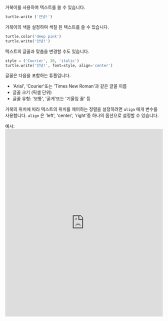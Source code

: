 거북이를 사용하여 텍스트를 쓸 수 있습니다.

```python
turtle.write ('안녕!')
```

거북이의 색을 설정하여 색칠 된 텍스트를 쓸 수 있습니다.

```python
turtle.color('deep pink')
turtle.write('안녕!')
```

텍스트의 글꼴과 맞춤을 변경할 수도 있습니다.

```python
style = ('Courier', 30, 'italic')
turtle.write('안녕!', font=style, align='center')
```

글꼴은 다음을 포함하는 튜플입니다.

+ 'Arial', 'Courier'또는 'Times New Roman'과 같은 글꼴 이름
+ 글꼴 크기 (픽셀 단위)
+ 글꼴 유형: '보통', '굵게'또는 '기울임 꼴' 등

거북의 위치에 따라 텍스트의 위치를 ​​제어하는 ​​정렬을 설정하려면 `align` 매개 변수를 사용합니다. `align` 은 'left', 'center', 'right'중 하나의 옵션으로 설정할 수 있습니다.

예시: <iframe src="https://trinket.io/embed/python/7f968d2b90?start=result" width="100%" height="600" frameborder="0" marginwidth="0" marginheight="0" allowfullscreen></iframe>